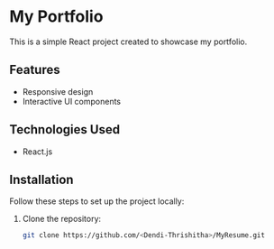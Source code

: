 # My Portfolio

This is a simple React project created to showcase my portfolio.

## Features

- Responsive design
- Interactive UI components


## Technologies Used

- React.js


## Installation

Follow these steps to set up the project locally:

1. Clone the repository:
   ```bash
   git clone https://github.com/<Dendi-Thrishitha>/MyResume.git
